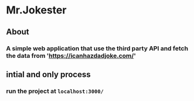 # Mr.Jokester

## About

### A simple web application that use the third party API and fetch the data from 'https://icanhazdadjoke.com/'

##  intial and only process
### run the project at `localhost:3000/`

